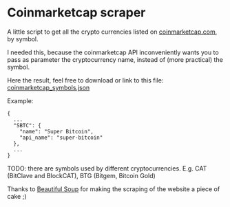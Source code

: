 # Coinmarketcap scraper

A little script to get all the crypto currencies listed on [coinmarketcap.com](https://coinmarketcap.com), by symbol.

I needed this, because the coinmarketcap API inconveniently wants you to pass as parameter the cryptocurrency name, instead of (more practical) the symbol.

Here the result, feel free to download or link to this file: [coinmarketcap_symbols.json](https://raw.githubusercontent.com/firepol/coinmarketcap-scraper/master/data/coinmarketcap_symbols.json)

Example:

```
{
  ...
  "SBTC": {
    "name": "Super Bitcoin",
    "api_name": "super-bitcoin"
  },
  ...
}
```

TODO: there are symbols used by different cryptocurrencies. E.g. CAT (BitClave and BlockCAT), BTG (Bitgem, Bitcoin Gold)

Thanks to [Beautiful Soup](https://www.crummy.com/software/BeautifulSoup/) for making the scraping of the website a piece of cake ;)